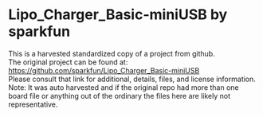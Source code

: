
# Lipo_Charger_Basic-miniUSB by sparkfun  
This is a harvested standardized copy of a project from github.  
The original project can be found at:  
https://github.com/sparkfun/Lipo_Charger_Basic-miniUSB  
Please consult that link for additional, details, files, and license information.  
Note: It was auto harvested and if the original repo had more than one board file or anything out of the ordinary the files here are likely not representative.  
    